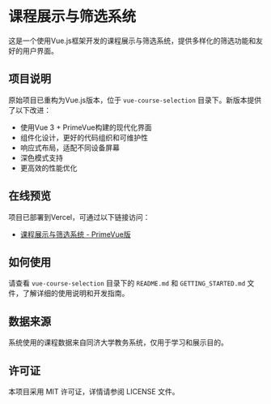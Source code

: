 # 课程展示与筛选系统

这是一个使用Vue.js框架开发的课程展示与筛选系统，提供多样化的筛选功能和友好的用户界面。

## 项目说明

原始项目已重构为Vue.js版本，位于 `vue-course-selection` 目录下。新版本提供了以下改进：

- 使用Vue 3 + PrimeVue构建的现代化界面
- 组件化设计，更好的代码组织和可维护性
- 响应式布局，适配不同设备屏幕
- 深色模式支持
- 更高效的性能优化

## 在线预览

项目已部署到Vercel，可通过以下链接访问：

- [课程展示与筛选系统 - PrimeVue版](https://course-selection-2hqn0na4d-f1justins-projects.vercel.app)

## 如何使用

请查看 `vue-course-selection` 目录下的 `README.md` 和 `GETTING_STARTED.md` 文件，了解详细的使用说明和开发指南。

## 数据来源

系统使用的课程数据来自同济大学教务系统，仅用于学习和展示目的。

## 许可证

本项目采用 MIT 许可证，详情请参阅 LICENSE 文件。
